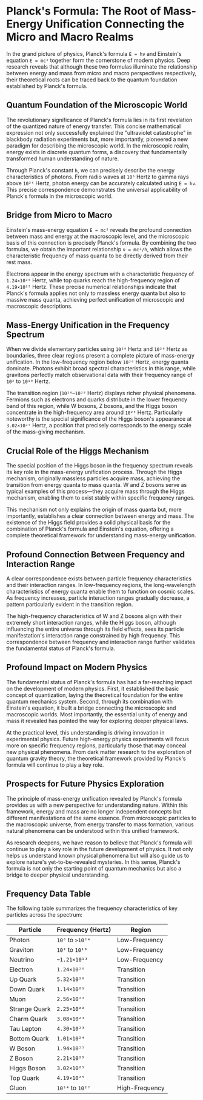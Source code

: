 # Planck's Formula: The Root of Mass-Energy Unification Connecting the Micro and Macro Realms

In the grand picture of physics, Planck's formula `E = hν` and Einstein's equation `E = mc²` together form the cornerstone of modern physics. Deep research reveals that although these two formulas illuminate the relationship between energy and mass from micro and macro perspectives respectively, their theoretical roots can be traced back to the quantum foundation established by Planck's formula.

## Quantum Foundation of the Microscopic World

The revolutionary significance of Planck's formula lies in its first revelation of the quantized nature of energy transfer. This concise mathematical expression not only successfully explained the "ultraviolet catastrophe" in blackbody radiation experiments but, more importantly, pioneered a new paradigm for describing the microscopic world. In the microscopic realm, energy exists in discrete quantum forms, a discovery that fundamentally transformed human understanding of nature.

Through Planck's constant `h`, we can precisely describe the energy characteristics of photons. From radio waves at `10⁶` Hertz to gamma rays above `10²⁴` Hertz, photon energy can be accurately calculated using `E = hν`. This precise correspondence demonstrates the universal applicability of Planck's formula in the microscopic world.

## Bridge from Micro to Macro

Einstein's mass-energy equation `E = mc²` reveals the profound connection between mass and energy at the macroscopic level, and the microscopic basis of this connection is precisely Planck's formula. By combining the two formulas, we obtain the important relationship `ν = mc²/h`, which allows the characteristic frequency of mass quanta to be directly derived from their rest mass.

Electrons appear in the energy spectrum with a characteristic frequency of `1.24×10²⁰` Hertz, while top quarks reach the high-frequency region of `4.19×10²⁵` Hertz. These precise numerical relationships indicate that Planck's formula applies not only to massless energy quanta but also to massive mass quanta, achieving perfect unification of microscopic and macroscopic descriptions.

## Mass-Energy Unification in the Frequency Spectrum

When we divide elementary particles using `10²⁰` Hertz and `10²⁶` Hertz as boundaries, three clear regions present a complete picture of mass-energy unification. In the low-frequency region below `10²⁰` Hertz, energy quanta dominate. Photons exhibit broad spectral characteristics in this range, while gravitons perfectly match observational data with their frequency range of `10²` to `10¹⁰` Hertz.

The transition region (`10²⁰`–`10²⁶` Hertz) displays richer physical phenomena. Fermions such as electrons and quarks distribute in the lower frequency band of this region, while W bosons, Z bosons, and the Higgs boson concentrate in the high-frequency area around `10²⁵` Hertz. Particularly noteworthy is the special significance of the Higgs boson's appearance at `3.02×10²⁵` Hertz, a position that precisely corresponds to the energy scale of the mass-giving mechanism.

## Crucial Role of the Higgs Mechanism

The special position of the Higgs boson in the frequency spectrum reveals its key role in the mass-energy unification process. Through the Higgs mechanism, originally massless particles acquire mass, achieving the transition from energy quanta to mass quanta. W and Z bosons serve as typical examples of this process—they acquire mass through the Higgs mechanism, enabling them to exist stably within specific frequency ranges.

This mechanism not only explains the origin of mass quanta but, more importantly, establishes a clear connection between energy and mass. The existence of the Higgs field provides a solid physical basis for the combination of Planck's formula and Einstein's equation, offering a complete theoretical framework for understanding mass-energy unification.

## Profound Connection Between Frequency and Interaction Range

A clear correspondence exists between particle frequency characteristics and their interaction ranges. In low-frequency regions, the long-wavelength characteristics of energy quanta enable them to function on cosmic scales. As frequency increases, particle interaction ranges gradually decrease, a pattern particularly evident in the transition region.

The high-frequency characteristics of W and Z bosons align with their extremely short interaction ranges, while the Higgs boson, although influencing the entire universe through its field effects, sees its particle manifestation's interaction range constrained by high frequency. This correspondence between frequency and interaction range further validates the fundamental status of Planck's formula.

## Profound Impact on Modern Physics

The fundamental status of Planck's formula has had a far-reaching impact on the development of modern physics. First, it established the basic concept of quantization, laying the theoretical foundation for the entire quantum mechanics system. Second, through its combination with Einstein's equation, it built a bridge connecting the microscopic and macroscopic worlds. Most importantly, the essential unity of energy and mass it revealed has pointed the way for exploring deeper physical laws.

At the practical level, this understanding is driving innovation in experimental physics. Future high-energy physics experiments will focus more on specific frequency regions, particularly those that may conceal new physical phenomena. From dark matter research to the exploration of quantum gravity theory, the theoretical framework provided by Planck's formula will continue to play a key role.

## Prospects for Future Physics Exploration

The principle of mass-energy unification revealed by Planck's formula provides us with a new perspective for understanding nature. Within this framework, energy and mass are no longer independent concepts but different manifestations of the same essence. From microscopic particles to the macroscopic universe, from energy transfer to mass formation, various natural phenomena can be understood within this unified framework.

As research deepens, we have reason to believe that Planck's formula will continue to play a key role in the future development of physics. It not only helps us understand known physical phenomena but will also guide us to explore nature's yet-to-be-revealed mysteries. In this sense, Planck's formula is not only the starting point of quantum mechanics but also a bridge to deeper physical understanding.

## Frequency Data Table

The following table summarizes the frequency characteristics of key particles across the spectrum:

| Particle        | Frequency (Hertz)       | Region               |
|-----------------|-------------------------|----------------------|
| Photon          | `10⁶` to `>10²⁴`       | Low-Frequency        |
| Graviton        | `10²` to `10¹⁰`        | Low-Frequency        |
| Neutrino        | `~1.21×10¹³`           | Low-Frequency        |
| Electron        | `1.24×10²⁰`            | Transition           |
| Up Quark        | `5.32×10²⁰`            | Transition           |
| Down Quark      | `1.14×10²¹`            | Transition           |
| Muon            | `2.56×10²²`            | Transition           |
| Strange Quark   | `2.25×10²²`            | Transition           |
| Charm Quark     | `3.08×10²³`            | Transition           |
| Tau Lepton      | `4.30×10²³`            | Transition           |
| Bottom Quark    | `1.01×10²⁴`            | Transition           |
| W Boson         | `1.94×10²⁵`            | Transition           |
| Z Boson         | `2.21×10²⁵`            | Transition           |
| Higgs Boson     | `3.02×10²⁵`            | Transition           |
| Top Quark       | `4.19×10²⁵`            | Transition           |
| Gluon           | `10²⁴` to `10²⁷`       | High-Frequency       |
